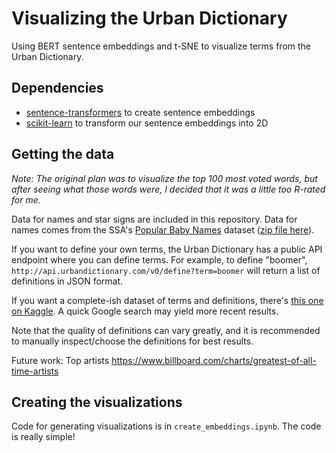 # Visualizing the Urban Dictionary
Using BERT sentence embeddings and t-SNE to visualize terms from the Urban Dictionary.

## Dependencies
* [sentence-transformers](https://github.com/UKPLab/sentence-transformers) to create sentence embeddings
* [scikit-learn](https://github.com/scikit-learn/scikit-learn) to transform our sentence embeddings into 2D

## Getting the data
*Note: The original plan was to visualize the top 100 most voted words, but after seeing what those words were, I decided that it was a little too R-rated for me.*

Data for names and star signs are included in this repository. Data for names comes from the SSA's [Popular Baby Names](https://www.ssa.gov/oact/babynames/) dataset ([zip file here](https://www.ssa.gov/oact/babynames/names.zip)).

If you want to define your own terms, the Urban Dictionary has a public API endpoint where you can define terms. For example, to define "boomer", `http://api.urbandictionary.com/v0/define?term=boomer` will return a list of definitions in JSON format.

If you want a complete-ish dataset of terms and definitions, there's [this one on Kaggle](https://www.kaggle.com/therohk/urban-dictionary-words-dataset). A quick Google search may yield more recent results.

Note that the quality of definitions can vary greatly, and it is recommended to manually inspect/choose the definitions for best results.

Future work: Top artists https://www.billboard.com/charts/greatest-of-all-time-artists

## Creating the visualizations
Code for generating visualizations is in `create_embeddings.ipynb`. The code is really simple!

